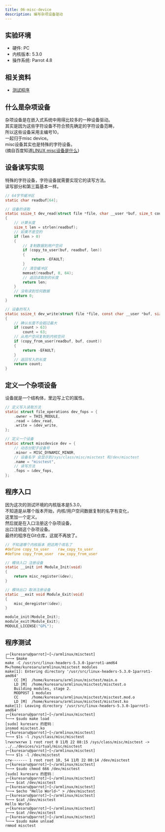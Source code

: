 ```yaml
---
title: 06-misc-device
description: 编写杂项设备驱动
---
```



## 实验环境

+ 硬件: PC
+ 内核版本: 5.3.0
+ 操作系统: Parrot 4.8

<md-divider></md-divider>


## 相关资料

+ [测试程序](https://git.scraft.top/kuresaru/misc_device_test-linux_mod)

<md-divider></md-divider>


## 什么是杂项设备

杂项设备是在嵌入式系统中用得比较多的一种设备驱动。<br>
其实是因为这些字符设备不符合预先确定的字符设备范畴，<br>
所以这些设备采用主编号10，<br>
一起归于misc device。<br>
misc设备其实也是特殊的字符设备。<br>
(摘自百度知道[LINUX misc设备是什么](https://zhidao.baidu.com/question/354123482.html))

<md-divider></md-divider>


## 设备读写实现

特殊的字符设备，字符设备就需要实现它的读写方法。<br>
读写部分和第三篇基本一样。

```c
// 64字节缓冲区
static char readbuf[64];

// 设备的读取
static ssize_t dev_read(struct file *file, char __user *buf, size_t count, loff_t *f_pos)
{
    // 计算长度
    size_t len = strlen(readbuf);
    // 如果不是空的
    if (len > 0)
    {
        // 复制数据到用户空间
        if (copy_to_user(buf, readbuf, len))
        {
            return -EFAULT;
        }
        // 清空缓冲区
        memset(readbuf, 0, 64);
        // 返回读取到的长度
        return len;
    }
    // 没有读到任何数据
    return 0;
}

// 设备的写入
static ssize_t dev_write(struct file *file, const char __user *buf, size_t count, loff_t *f_pos)
{
    // 确认长度不会超过最大
    if (count > 63)
        count = 63;
    // 从用户空间复制到内核空间
    if (copy_from_user(readbuf, buf, count))
    {
        return -EFAULT;
    }
    // 返回写入的长度
    return count;
}
```

<md-divider></md-divider>


## 定义一个杂项设备

设备就是一个结构体，里边写上它的属性。

```c
// 定义写入读取方法
static struct file_operations dev_fops = {
    .owner = THIS_MODULE,
    .read = &dev_read,
    .write = &dev_write,
};

// 定义一个设备
static struct miscdevice dev = {
    // 动态分配子设备号
    .minor = MISC_DYNAMIC_MINOR,
    // 设备名字 会显示到/sys/class/misc/misctest 和/dev/misctest
    .name = "misctest",
    // 读写方法
    .fops = &dev_fops,
};
```

<md-divider></md-divider>


## 程序入口

因为这次的测试环境的内核版本是5.3.0，<br>
不知道是从哪个版本开始，内核/用户空间数据复制的名字有变化，<br>
这里加一个定义。<br>
然后就是在入口注册这个杂项设备，<br>
出口注销这个杂项设备。<br>
最终的程序在Git仓库，这就不再放了。

```c
// 不知道哪个内核版本 把这两个改名了
#define copy_to_user    raw_copy_to_user
#define copy_from_user  raw_copy_from_user

// 模块入口 注册设备
static __init int Module_Init(void)
{
    return misc_register(&dev);
}

// 模块出口 取消注册设备
static __exit void Module_Exit(void)
{
    misc_deregister(&dev);
}

module_init(Module_Init);
module_exit(Module_Exit);
MODULE_LICENSE("GPL");
```

<md-divider></md-divider>


## 程序测试

```shell session
┌─[kuresaru@parrot]─[~/armlinux/misctest]
└──╼ $make
make -C /usr/src/linux-headers-5.3.0-1parrot1-amd64 M=/home/kuresaru/armlinux/misctest modules
make[1]: Entering directory '/usr/src/linux-headers-5.3.0-1parrot1-amd64'
    CC [M]  /home/kuresaru/armlinux/misctest/main.o
    LD [M]  /home/kuresaru/armlinux/misctest/misctest.o
    Building modules, stage 2.
    MODPOST 1 modules
    CC      /home/kuresaru/armlinux/misctest/misctest.mod.o
    LD [M]  /home/kuresaru/armlinux/misctest/misctest.ko
make[1]: Leaving directory '/usr/src/linux-headers-5.3.0-1parrot1-amd64'
┌─[kuresaru@parrot]─[~/armlinux/misctest]
└──╼ $sudo make load
[sudo] kuresaru 的密码：
insmod misctest.ko
┌─[kuresaru@parrot]─[~/armlinux/misctest]
└──╼ $ls -l /sys/class/misc/misctest
lrwxrwxrwx 1 root root 0 11月 22 08:15 /sys/class/misc/misctest -> ../../devices/virtual/misc/misctest
┌─[kuresaru@parrot]─[~/armlinux/misctest]
└──╼ $ls -l /dev/misctest 
crw------- 1 root root 10, 54 11月 22 08:14 /dev/misctest
┌─[kuresaru@parrot]─[~/armlinux/misctest]
└──╼ $sudo chmod 666 /dev/misctest 
[sudo] kuresaru 的密码：
┌─[kuresaru@parrot]─[~/armlinux/misctest]
└──╼ $cat /dev/misctest 
┌─[kuresaru@parrot]─[~/armlinux/misctest]
└──╼ $echo "Hello World~" > /dev/misctest 
┌─[kuresaru@parrot]─[~/armlinux/misctest]
└──╼ $cat /dev/misctest 
Hello World~
┌─[kuresaru@parrot]─[~/armlinux/misctest]
└──╼ $cat /dev/misctest 
┌─[kuresaru@parrot]─[~/armlinux/misctest]
└──╼ $sudo make unload
rmmod misctest
```
